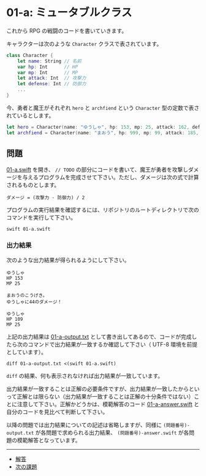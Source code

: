 # 01-a: ミュータブルクラス

これから RPG の戦闘のコードを書いていきます。

キャラクターは次のような `Character` クラスで表されています。

```swift
class Character {
    let name: String // 名前
    var hp: Int      // HP
    var mp: Int      // MP
    let attack: Int  // 攻撃力
    let defense: Int // 防御力
    ...
}
```

今、勇者と魔王がそれぞれ `hero` と `archfiend` という `Character` 型の定数で表されているとします。

```swift
let hero = Character(name: "ゆうしゃ", hp: 153, mp: 25, attack: 162, defense: 97)
let archfiend = Character(name: "まおう", hp: 999, mp: 99, attack: 185, defense: 58)
```

## 問題

[01-a.swift](01-a.swift) を開き、 `// TODO` の部分にコードを書いて、魔王が勇者を攻撃しダメージを与えるプログラムを完成させて下さい。ただし、ダメージは次の式で計算されるものとします。

```
ダメージ = (攻撃力 - 防御力) / 2
```

プログラムの実行結果を確認するには、リポジトリのルートディレクトリで次のコマンドを実行して下さい。

```
swift 01-a.swift
```

### 出力結果

次のような出力結果が得られるようにして下さい。

```
ゆうしゃ
HP 153
MP 25

まおうのこうげき。
ゆうしゃに44のダメージ！

ゆうしゃ
HP 109
MP 25

```

上記の出力結果は [01-a-output.txt](01-a-output.txt) として書き出してあるので、コードが完成したら次のコマンドで出力結果が一致するか確認して下さい（ UTF-8 環境を前提としています）。

```
diff 01-a-output.txt <(swift 01-a.swift)
```

`diff` の結果、何も表示されなければ出力結果が一致しています。

出力結果が一致することは正解の必要条件ですが、出力結果が一致したからといって正解とは限らない（出力結果が一致することは正解の十分条件ではない）ことに注意して下さい。正解かどうかは、模範解答のコード [01-a-answer.swift](01-a-answer.swift) と自分のコードを見比べて判断して下さい。

以降の問題では出力結果についての記述は省略しますが、同様に `(問題番号)-output.txt` が各問題で求められる出力結果、 `(問題番号)-answer.swift` が各問題の模範解答となっています。

---

- [解答](01-a-answer.swift)
- [次の課題](01-b.md)
